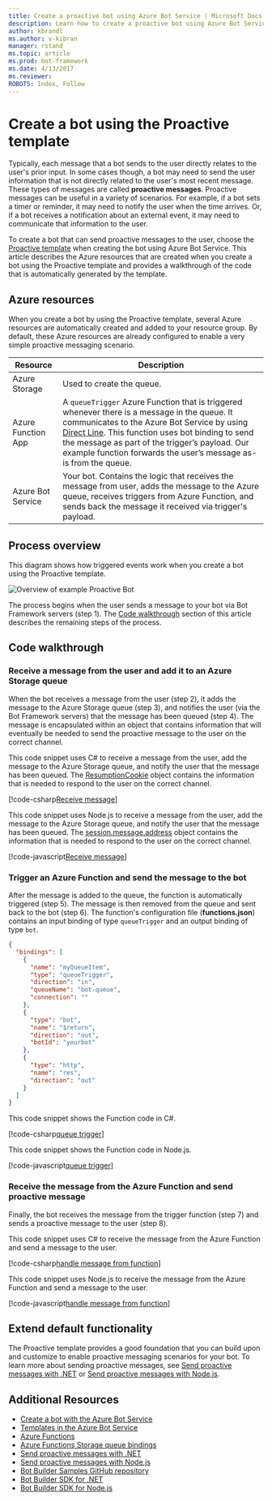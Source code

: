 ```yaml
---
title: Create a proactive bot using Azure Bot Service | Microsoft Docs
description: Learn how to create a proactive bot using Azure Bot Service.
author: kbrandl
ms.author: v-kibran
manager: rstand
ms.topic: article
ms.prod: bot-framework
ms.date: 4/13/2017
ms.reviewer: 
ROBOTS: Index, Follow
---
```


# Create a bot using the Proactive template

Typically, each message that a bot sends to the user directly relates to the user's prior input. In some cases though, a bot may need to send the user information that is not directly related to the user's most recent message. These types of messages are called **proactive messages**. Proactive messages can be useful in a variety of scenarios. For example, if a bot sets a timer or reminder, it may need to notify the user when the time arrives. Or, if a bot receives a notification about an external event, it may need to communicate that information to the user. 

To create a bot that can send proactive messages to the user, choose the [Proactive template](~/azure/azure-bot-service-templates.md) when creating the bot using Azure Bot Service. This article describes the Azure resources that are created when you create a bot using the Proactive template and provides a walkthrough of the code that is automatically generated by the template.

## Azure resources

When you create a bot by using the Proactive template, several Azure resources are automatically created and added to your resource group. By default, these Azure resources are already configured to enable a very simple proactive messaging scenario. 

| Resource | Description |
|----|----|
| Azure Storage | Used to create the queue. |
| Azure Function App | A `queueTrigger` Azure Function that is triggered whenever there is a message in the queue. It communicates to the Azure Bot Service by using [Direct Line][directLine]. This function uses bot binding to send the message as part of the trigger’s payload. Our example function forwards the user’s message as-is from the queue.
| Azure Bot Service | Your bot. Contains the logic that receives the message from user, adds the message to the Azure queue, receives triggers from Azure Function, and sends back the message it received via trigger's payload. |

## Process overview

This diagram shows how triggered events work when you create a bot using the Proactive template.

![Overview of example Proactive Bot](~/media/azure-bot-proactive-diagram.png)

The process begins when the user sends a message to your bot via Bot Framework servers (step 1). The [Code walkthrough](#code-walkthrough) section of this article describes the remaining steps of the process.

## Code walkthrough

### Receive a message from the user and add it to an Azure Storage queue

When the bot receives a message from the user (step 2), it adds the message to the Azure Storage queue (step 3), and notifies the user (via the Bot Framework servers) that the message has been queued (step 4). 
The message is encapsulated within an object that contains information that will eventually be needed to send the proactive message to the user on the correct channel. 

This code snippet uses C# to receive a message from the user, add the message to the Azure Storage queue, and notify the user that the message has been queued. The [ResumptionCookie][resumptionCookie] object contains the information that is needed to respond to the user on the correct channel.

[!code-csharp[Receive message](~/includes/code/azure-bot-service-template-proactive.cs#receiveMessage)]

This code snippet uses Node.js to receive a message from the user, add the message to the Azure Storage queue, and notify the user that the message has been queued. The [session.message.address][sessionMessageAddress] object contains the information that is needed to respond to the user on the correct channel.

[!code-javascript[Receive message](~/includes/code/azure-bot-service-template-proactive.js#receiveMessage)]

### Trigger an Azure Function and send the message to the bot

After the message is added to the queue, the function is automatically triggered (step 5). The message is then removed from the queue and sent back to the bot (step 6). The function's configuration file (**functions.json**) contains an input binding of type `queueTrigger` and an output binding of type `bot`.

```json
{
  "bindings": [
    {
      "name": "myQueueItem",
      "type": "queueTrigger",
      "direction": "in",
      "queueName": "bot-queue",
      "connection": ""
    },
    {
      "type": "bot",
      "name": "$return",
      "direction": "out",
      "botId": "yourbot"
    },
    {
      "type": "http",
      "name": "res",
      "direction": "out"
    }
  ]
}
```

This code snippet shows the Function code in C#.

[!code-csharp[queue trigger](~/includes/code/azure-bot-service-template-proactive.cs#queueTrigger)]

This code snippet shows the Function code in Node.js.

[!code-javascript[queue trigger](~/includes/code/azure-bot-service-template-proactive.js#queueTrigger)]

### Receive the message from the Azure Function and send proactive message

Finally, the bot receives the message from the trigger function (step 7) and sends a proactive message to the user (step 8).

This code snippet uses C# to receive the message from the Azure Function and send a message to the user.

[!code-csharp[handle message from function](~/includes/code/azure-bot-service-template-proactive.cs#handleMessageFromFunction)]

This code snippet uses Node.js to receive the message from the Azure Function and send a message to the user.

[!code-javascript[handle message from function](~/includes/code/azure-bot-service-template-proactive.js#handleMessageFromFunction)]

## Extend default functionality

The Proactive template provides a good foundation that you can build upon and customize to enable proactive messaging scenarios for your bot. To learn more about sending proactive messages, see [Send proactive messages with .NET](~/dotnet/proactive-messages.md) or [Send proactive messages with Node.js](~/nodejs/proactive-messages.md). 

## Additional Resources

- [Create a bot with the Azure Bot Service](~/azure/azure-bot-service-quickstart.md)
- [Templates in the Azure Bot Service](~/azure/azure-bot-service-templates.md)
- <a href="https://azure.microsoft.com/en-us/documentation/services/functions/" target="_blank">Azure Functions</a>
- <a href="https://azure.microsoft.com/en-us/documentation/articles/functions-bindings-storage-queue" target="_blank">Azure Functions Storage queue bindings</a>
- [Send proactive messages with .NET](~/dotnet/proactive-messages.md) 
- [Send proactive messages with Node.js](~/nodejs/proactive-messages.md)
- <a href="https://github.com/Microsoft/BotBuilder-Samples" target="_blank">Bot Builder Samples GitHub repository</a>
- [Bot Builder SDK for .NET](~/dotnet/index.md)
- [Bot Builder SDK for Node.js](~/nodejs/index.md)

[directLine]: https://docs.botframework.com/en-us/restapi/directline3/#navtitle

[resumptionCookie]: https://docs.botframework.com/en-us/csharp/builder/sdkreference/dc/d2b/class_microsoft_1_1_bot_1_1_builder_1_1_dialogs_1_1_resumption_cookie.html

[sessionMessageAddress]: https://docs.botframework.com/en-us/node/builder/chat-reference/interfaces/_botbuilder_d_.iaddress.html